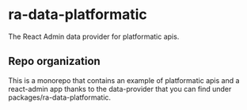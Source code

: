 # ra-data-platformatic

The React Admin data provider for platformatic apis.

## Repo organization

This is a monorepo that contains an example of platformatic apis and a react-admin app thanks to the data-provider that you can find under packages/ra-data-platformatic.
